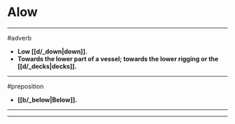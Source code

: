 # Alow
---
#adverb
- **Low [[d/_down|down]].**
- **Towards the lower part of a vessel; towards the lower rigging or the [[d/_decks|decks]].**
---
#preposition
- **[[b/_below|Below]].**
---
---
